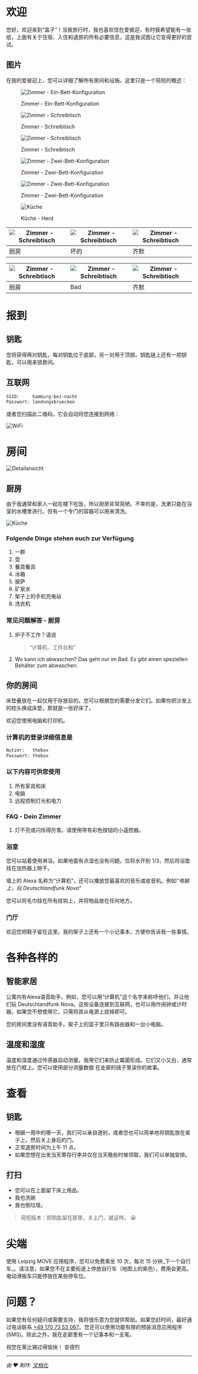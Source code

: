 # 欢迎

您好，欢迎来到“盒子”！当我旅行时，我也喜欢住在爱彼迎，有时我希望能有一张纸，上面有关于住宿、入住和退房的所有必要信息，这是我试图让它变得更好的尝试。

## 图片

在我的爱彼迎上，您可以详细了解所有房间和设施。这里只是一个简短的概述：

<div class="grid">

<figure>

![Zimmer -  Ein-Bett-Konfiguration](_media/rooms/zimmer-one.jpg ":class=img-zoomable")

<figcaption>Zimmer - Ein-Bett-Konfiguration</figcaption>
</figure>

<figure>

![Zimmer - Schreibtisch](_media/rooms/zimmer-schreibtisch-01.jpg ":class=img-zoomable")

<figcaption>Zimmer - Schreibtisch</figcaption>
</figure>

<figure>

![Zimmer - Schreibtisch](_media/rooms/zimmer-schreibtisch-02.jpg ":class=img-zoomable")

<figcaption>Zimmer - Schreibtisch</figcaption>
</figure>

<figure>

![Zimmer - Zwei-Bett-Konfiguration](_media/rooms/zimmer-two.jpg ":class=img-zoomable")

<figcaption>Zimmer - Zwei-Bett-Konfiguration</figcaption>
</figure>

<figure>

![Zimmer - Zwei-Bett-Konfiguration](_media/rooms/zimmer-two-wide.jpg ":class=img-zoomable")

<figcaption>Zimmer - Zwei-Bett-Konfiguration</figcaption>
</figure>

<figure>

![Küche](_media/rooms/kueche-herd.jpg ":class=img-zoomable")

<figcaption>Küche - Herd</figcaption>
</figure>

</div>

| ![Zimmer -Schreibtisch](_media/rooms/zimmer-schreibtisch-01.jpg ":class=img-zoomable") | ![Zimmer - Schreibtisch](_media/rooms/zimmer-schreibtisch-01.jpg ":class=img-zoomable") | ![Zimmer - Schreibtisch](_media/rooms/zimmer-schreibtisch-01.jpg ":class=img-zoomable") |
| -------------------------------------------------------------------------------------- | --------------------------------------------------------------------------------------- | --------------------------------------------------------------------------------------- |
| 厨房                                                                                     | 坏的                                                                                      | 齐默                                                                                      |

| ![Zimmer -Schreibtisch](_media/rooms/zimmer-schreibtisch-01.jpg ":class=img-zoomable") | ![Zimmer - Schreibtisch](_media/rooms/zimmer-schreibtisch-01.jpg ":class=img-zoomable") | ![Zimmer - Schreibtisch](_media/rooms/zimmer-schreibtisch-01.jpg ":class=img-zoomable") |
| -------------------------------------------------------------------------------------- | --------------------------------------------------------------------------------------- | --------------------------------------------------------------------------------------- |
| 厨房                                                                                     | Bad                                                                                     | 齐默                                                                                      |

# 报到

## 钥匙

您将获得两对钥匙，每对钥匙位于底部，另一对用于顶部。钥匙链上还有一把钥匙，可以用来锁房间。

## 互联网

```txt
SSID:     hamburg-bei-nacht
Passwort: landungsbruecken
```

或者您扫描此二维码，它会自动将您连接到网络：

![WiFi](_media/wlan.png ":size=200")

# 房间

![Detailansicht](_media/thebox-map-detail.png)

## 厨房

由于我通常和家人一起在楼下吃饭，所以厨房非常简陋。不幸的是，洗漱只能在浴室的水槽里进行。但有一个专门的容器可以用来清洗。

![Küche](_media/rooms/kueche.jpg ":size=200")

### Folgende Dinge stehen euch zur Verfügung

1.  一群
2.  壶
3.  餐具餐具
4.  冰箱
5.  披萨
6.  矿泉水
7.  架子上的手机充电站
8.  洗衣机

### 常见问题解答 - 厨房

1.  炉子不工作？请说
    > “计算机、工作台和”
2.  Wo kann ich abwaschen? Das geht nur im Bad. Es gibt einen speziellen Behälter zum abwaschen.

## 你的房间

床垫叠放在一起仅用于存放目的。您可以根据您的需要分发它们。如果你把沙发上的枕头换成床垫，那就是一张好床了。

欢迎您使用电脑和打印机。

### 计算机的登录详细信息是

```txt
Nutzer:   thebox
Passwort: thebox
```

### 以下内容可供您使用

1.  所有家具和床
2.  电脑
3.  远程控制灯光和电力

### FAQ - Dein Zimmer

1.  灯不亮或闪烁得厉害。请使用带有彩色按钮的小遥控器。

### 浴室

您可以站着使用淋浴。如果地面有点湿也没有问题。仅将水开到 1/3，然后将浴垫挂在加热器上晾干。

墙上的 Alexa 名称为“计算机”，还可以播放您最喜欢的音乐或收音机。例如“_电脑上，玩 Deutschlandfunk Nova_"

您可以将毛巾挂在所有挂钩上，并将物品放在任何地方。

### 门厅

欢迎您把鞋子留在这里。我的架子上还有一个小记事本，方便你告诉我一些事情。

# 各种各样的

## 智能家居

公寓内有Alexa语音助手。例如，您可以用“计算机”这个名字来称呼他们，并让他们玩 Deutschlandfunk Nova。这些设备连接到互联网，也可以用作闹钟或计时器。如果您不想使用它，只需将其从电源上拔掉即可。

您的房间里没有语音助手。架子上的篮子里只有路由器和一台小电脑。

## 温度和湿度

温度和湿度通过传感器自动测量。我用它们来防止霉菌形成。它们又小又白，通常放在门框上。您可以使用部分测量数据
在走廊的镜子里读你的故事。

# 查看

## 钥匙

-   根据一周中的哪一天，我们可以亲自道别，或者您也可以简单地将钥匙放在桌子上，然后关上身后的门。
-   正常退房时间为上午 11 点。
-   如果您想在出发当天寄存行李并仅在当天晚些时候领取，我们可以单独安排。

## 打扫

-   您可以在上面留下床上用品。
-   我也洗碗
-   我也倒垃圾。

> 简短版本：把钥匙留在那里，关上门，就这样。 😀

# 尖端

使用 Leipzig MOVE 应用程序，您可以免费乘坐 10 次，每次 15 分钟_下一个自行车_。请注意，如果您不在主要街道上停放自行车（地图上的紫色），费用会更高。电动滑板车只能停放在某些停车位。

# 问题？

如果您有任何疑问或需要支持，我将很乐意为您提供帮助。如果您赶时间，最好通过电话联系 <a href="tel:+491707353067">+49 170 73 53 067</a>。您还可以使用功能有限的预装消息应用程序 (SMS)。除此之外，我在走廊里有一个记事本和一支笔。

祝您在莱比锡过得愉快！
安德烈

* * *

_由 ❤️ 制作  [文档化](https://docsify.js.org/)_

